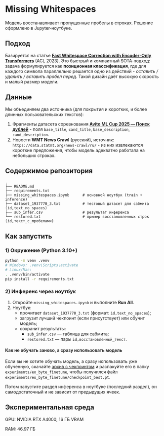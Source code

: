 # Missing Whitespaces

Модель восстанавливает пропущенные пробелы в строках. Решение оформлено в Jupyter‑ноутбуке.

## Подход

Базируется на статье **[Fast Whitespace Correction with Encoder‑Only Transformers](https://aclanthology.org/2023.acl-demo.37/)** (ACL 2023). Это быстрый и компактный SOTA‑подход: задача формулируется как **позиционная классификация**, где для каждого символа параллельно решается одно из действий - *оставить / удалить / вставить пробел перед*. Такой дизайн даёт высокую скорость и малый размер модели.

## Данные

Мы объединяем два источника (для покрытия и коротких, и более длинных пользовательских текстов):

1. Фрагменты датасета соревнования **[Avito ML Cup 2025 — Поиск дублей](https://ods.ai/competitions/avitotechmlchallenge2025_2)** - поля `base_title`, `cand_title`, `base_description`, `cand_description`.
2. Новости **WMT News Crawl** (русский), источник: `https://data.statmt.org/news-crawl/ru/` - из них извлекаются короткие предложения, чтобы модель адекватно работала на небольших строках.


## Содержимое репозитория

```
.
├── README.md
├── requirements.txt
├── missing_whitespaces.ipynb      # основной ноутбук (train + inference)
├── dataset_1937770_3.txt          # тестовый датасет для сабмита (id,text_no_spaces)
├── sub_infer.csv                  # результат инференса
└── restored.txt                   # пример восстановленных строк (id,текст_с_пробелами)
```

## Как запустить

### 1) Окружение (Python 3.10+)
```bash
python -m venv .venv
# Windows: .venv\Scripts\activate
# Linux/Mac:
. .venv/bin/activate
pip install -r requirements.txt
```

### 2) Инференс через ноутбук
1. Откройте `missing_whitespaces.ipynb` и выполните **Run All**.
2. Ноутбук:
   - прочитает `dataset_1937770_3.txt` (формат: `id,text_no_spaces`);
   - загрузит лучший чекпоинт (если присутствует) или обучит модель;
   - сохранит результаты:
     - `sub_infer.csv` — таблица для сабмита;
     - `restored.txt` — пары `id,восстановленный_текст`.

#### Как не обучать заново, а сразу использовать модель

Если вы не хотите обучать модель, а сразу использовать уже обученную, скачайте [архив с чекпоинтом](https://drive.google.com/file/) и распакуйте его в папку `experiments/eo_byte_finetune`, чтобы получился файл `experiments/eo_byte_finetune/checkpoint_best.pt`.

Потом запустите раздел инференса в ноутбуке (последний раздел), он самодостаточный и не зависит от предыдущих ячеек.

## Экспериментальная среда

GPU: NVIDIA RTX A4000, 16 ГБ VRAM

RAM: 46.97 ГБ
